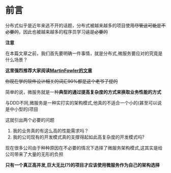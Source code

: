 # 前言

分布式似乎是近年来逃不开的话题，分布式被越来越多的项目使用~~尽管这可能是不必要的~~，因此也被越来越多的程序员学习~~这是必要的~~

**注意**

在本篇文章之前，我们首先要明确一件事情，就是分布式,微服务要应对的究竟是什么场景？

**这里强烈推荐大家阅读[MartinFowler的文章](https://martinfowler.com.cn/microservices/)**

~~你现在学的软件设计相关的词汇90%都是这个老爷子提的~~

简单的说，微服务就是一种**典型的通过提高复杂度的方式来换取业务性能的方式**

与DDD不同,微服务是一种实打实的架构模式,他真的不适合一个小的(甚至可以说是中小型的)项目

这就引出两个必要的问题

1. 我的业务真的有这么高的性能需求吗？
2. 我的公司现有的开发模式真的支撑得起如此高复杂度的开发模式吗?

现在很多公司由于种种原因在不必要的情况下选择了微服务架构模式,这其实是给公司带来了大量的无形的负担



**只有一个真正高并发,巨大无比(?)的项目才应该使用微服务作为自己的架构选择**
